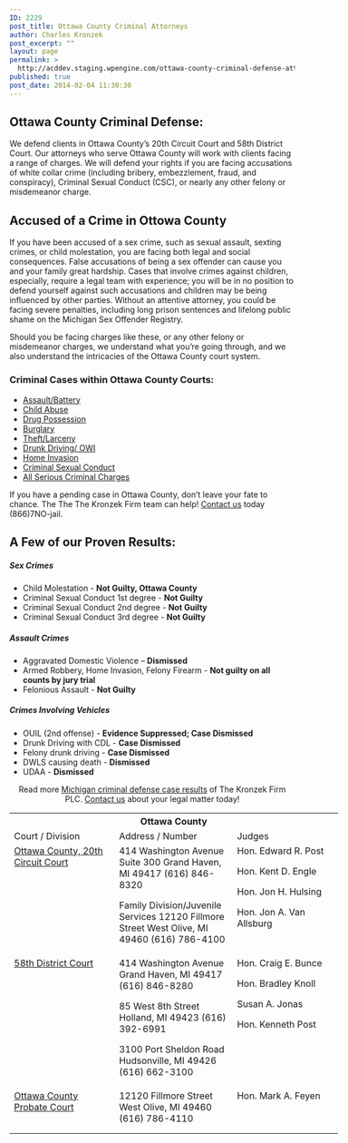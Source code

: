 ```yaml
---
ID: 2229
post_title: Ottawa County Criminal Attorneys
author: Charles Kronzek
post_excerpt: ""
layout: page
permalink: >
  http://acddev.staging.wpengine.com/ottawa-county-criminal-defense-attorneys-grand-haven-holland-michigan-lawyers.html
published: true
post_date: 2014-02-04 11:30:30
---
```

<div class="county-lis">
<h2>Ottawa County Criminal Defense:</h2>
We defend clients in Ottawa County’s 20th Circuit Court and 58th District Court. Our attorneys who serve Ottawa County will work with clients facing a range of charges. We will defend your rights if you are facing accusations of white collar crime (including bribery, embezzlement, fraud, and conspiracy), Criminal Sexual Conduct (CSC), or nearly any other felony or misdemeanor charge.
<h2>Accused of a Crime in Ottowa County</h2>
If you have been accused of a sex crime, such as sexual assault, sexting crimes, or child molestation, you are facing both legal and social consequences. False accusations of being a sex offender can cause you and your family great hardship. Cases that involve crimes against children, especially, require a legal team with experience; you will be in no position to defend yourself against such accusations and children may be being influenced by other parties. Without an attentive attorney, you could be facing severe penalties, including long prison sentences and lifelong public shame on the Michigan Sex Offender Registry.

Should you be facing charges like these, or any other felony or misdemeanor charges, we understand what you’re going through, and we also understand the intricacies of the Ottawa County court system.
<h3>Criminal Cases within Ottawa County Courts:</h3>
<img style="float: right; padding: 20px 0 20px 20px;" src="http://acddev.staging.wpengine.com/images/county-img5.jpg" alt="" />
<ul class="no-bullets">
	<li><a href="http://acddev.staging.wpengine.com/assault-charges.html">Assault/Battery</a></li>
	<li><a title="Michigan Child Abuse Attorneys" href="http://acddev.staging.wpengine.com/michigan-child-abuse-attorneys-abuse-neglect-defense-lawyers.html">Child Abuse</a></li>
	<li><a title="Michigan Drug Possession" href="http://acddev.staging.wpengine.com/drug-charges.html">Drug Possession</a></li>
	<li><a href="http://acddev.staging.wpengine.com/burglary-crimes.html">Burglary</a></li>
	<li><a href="http://acddev.staging.wpengine.com/theft-charges.html">Theft/Larceny</a></li>
	<li><a href="http://acddev.staging.wpengine.com/drunk-driving.html">Drunk Driving/ OWI</a></li>
	<li><a title="Home Invasion Attorneys" href="http://acddev.staging.wpengine.com/michigan-home-invasion-attorneys-criminal-defense-lawyers.html">Home Invasion</a></li>
	<li><a href="http://acddev.staging.wpengine.com/sex-crimes.html">Criminal Sexual Conduct</a></li>
	<li><a href="http://acddev.staging.wpengine.com">All Serious Criminal Charges</a></li>
</ul>
<p class="ctas">If you have a pending case in Ottawa County, don’t leave your fate to chance. The The The Kronzek Firm team can help! <a href="Contact-Us">Contact us</a> today (866)7NO-jail.</p>

<h2>A Few of our Proven Results:</h2>
<h5>Sex Crimes</h5>
<ul class="county-lis">
	<li>Child Molestation - <b>Not Guilty, Ottawa County</b></li>
	<li>Criminal Sexual Conduct 1st degree - <strong>Not Guilty</strong></li>
	<li>Criminal Sexual Conduct 2nd degree - <strong>Not Guilty</strong></li>
	<li>Criminal Sexual Conduct 3rd degree - <strong>Not Guilty</strong></li>
</ul>
<h5>Assault Crimes</h5>
<ul class="county-lis">
	<li>Aggravated Domestic Violence – <b>Dismissed</b></li>
	<li>Armed Robbery, Home Invasion, Felony Firearm - <b>Not guilty on all counts by jury trial</b></li>
	<li>Felonious Assault - <strong>Not Guilty</strong></li>
</ul>
<h5>Crimes Involving Vehicles</h5>
<ul class="county-lis">
	<li>OUIL (2nd offense) - <b>Evidence Suppressed; Case Dismissed</b></li>
	<li>Drunk Driving with CDL - <b>Case Dismissed </b></li>
	<li>Felony drunk driving - <b>Case Dismissed</b></li>
	<li>DWLS causing death - <strong>Dismissed</strong></li>
	<li>UDAA - <strong>Dismissed</strong></li>
</ul>
<p class="ctas" style="text-align: center;">Read more <a href="Proven-Results">Michigan criminal defense case results</a> of The Kronzek Firm PLC.
<a href="http://acddev.staging.wpengine.com/contact-us.html">Contact us</a> about your legal matter today!</p>


<table class="districts" style="width: 580px !important;" cellspacing="0">
<tbody>
<tr>
<th colspan="3">Ottawa County</th>
</tr>
<tr class="subjects">
<td width="225">Court / Division</td>
<td width="225">Address / Number</td>
<td width="225">Judges</td>
</tr>
<tr>
<td valign="top"><a href="http://www.miottawa.org/Courts/20thCircuit/" target="_blank">Ottawa County, 20th Circuit Court</a></td>
<td valign="top">414 Washington Avenue
Suite 300
Grand Haven, MI 49417
(616) 846-8320

Family Division/Juvenile Services
12120 Fillmore Street
West Olive, MI 49460
(616) 786-4100</td>
<td valign="top">Hon. Edward R. Post

Hon. Kent D. Engle

Hon. Jon H. Hulsing

Hon. Jon A. Van Allsburg</td>
</tr>
<tr>
<td valign="top"><a href="http://www.co.ottawa.mi.us/Courts/58thdistrict/location_hours.htm" target="_blank">58th District Court </a></td>
<td valign="top">414 Washington Avenue
Grand Haven, MI 49417
(616) 846-8280

85 West 8th Street
Holland, MI 49423
(616) 392-6991

3100 Port Sheldon Road
Hudsonville, MI 49426
(616) 662-3100</td>
<td valign="top">Hon. Craig E. Bunce

Hon. Bradley Knoll

Susan A. Jonas

Hon. Kenneth Post</td>
</tr>
<tr>
<td valign="top"><a href="http://www.miottawa.org/Courts/Probate/" target="_blank">Ottawa County Probate Court</a></td>
<td valign="top">12120 Fillmore Street
West Olive, MI 49460
(616) 786-4110</td>
<td valign="top">Hon. Mark A. Feyen

&nbsp;</td>
</tr>
</tbody>
</table>
</div>